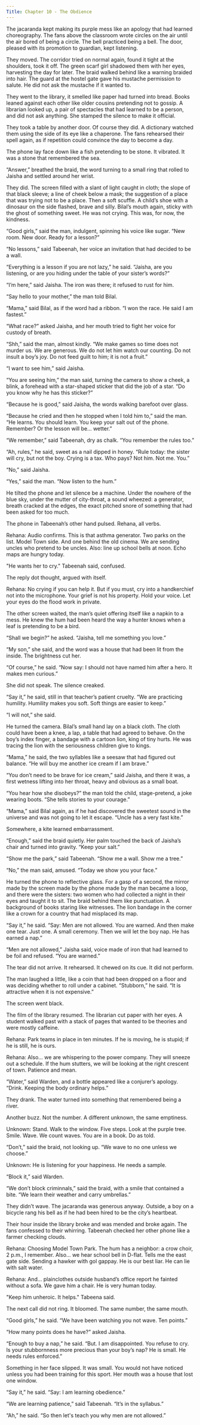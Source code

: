 ```yaml
---
Title: Chapter 10 - The Obdience
---
```


The jacaranda kept making its purple mess like an apology that had learned choreography. The fans above the classroom wrote circles on the air until the air bored of being a circle. The bell practiced being a bell. The door, pleased with its promotion to guardian, kept listening.

They moved. The corridor tried on normal again, found it tight at the shoulders, took it off. The green scarf girl shadowed them with her eyes, harvesting the day for later. The braid walked behind like a warning braided into hair. The guard at the hostel gate gave his mustache permission to salute. He did not ask the mustache if it wanted to.

They went to the library, it smelled like paper had turned into bread. Books leaned against each other like older cousins pretending not to gossip. A librarian looked up, a pair of spectacles that had learned to be a person, and did not ask anything. She stamped the silence to make it official.

They took a table by another door. Of course they did. A dictionary watched them using the side of its eye like a chaperone. The fans rehearsed their spell again, as if repetition could convince the day to become a day.

The phone lay face down like a fish pretending to be stone. It vibrated. It was a stone that remembered the sea.

“Answer,” breathed the braid, the word turning to a small ring that rolled to Jaisha and settled around her wrist.

They did. The screen filled with a slant of light caught in cloth; the slope of that black sleeve; a line of cheek below a mask; the suggestion of a place that was trying not to be a place. Then a soft scuffle. A child’s shoe with a dinosaur on the side flashed, brave and silly. Bilal’s mouth again, sticky with the ghost of something sweet. He was not crying. This was, for now, the kindness.

“Good girls,” said the man, indulgent, spinning his voice like sugar. “New room. New door. Ready for a lesson?”

“No lessons,” said Tabeenah, her voice an invitation that had decided to be a wall.

“Everything is a lesson if you are not lazy,” he said. “Jaisha, are you listening, or are you hiding under the table of your sister’s words?”

“I’m here,” said Jaisha. The iron was there; it refused to rust for him.

“Say hello to your mother,” the man told Bilal.

“Mama,” said Bilal, as if the word had a ribbon. “I won the race. He said I am fastest.”

“What race?” asked Jaisha, and her mouth tried to fight her voice for custody of breath.

“Shh,” said the man, almost kindly. “We make games so time does not murder us. We are generous. We do not let him watch our counting. Do not insult a boy’s joy. Do not feed guilt to him; it is not a fruit.”

“I want to see him,” said Jaisha.

“You are seeing him,” the man said, turning the camera to show a cheek, a blink, a forehead with a star-shaped sticker that did the job of a star. “Do you know why he has this sticker?”

“Because he is good,” said Jaisha, the words walking barefoot over glass.

“Because he cried and then he stopped when I told him to,” said the man. “He learns. You should learn. You keep your salt out of the phone. Remember? Or the lesson will be... wetter.”

“We remember,” said Tabeenah, dry as chalk. “You remember the rules too.”

“Ah, rules,” he said, sweet as a nail dipped in honey. “Rule today: the sister will cry, but not the boy. Crying is a tax. Who pays? Not him. Not me. You.”

“No,” said Jaisha.

“Yes,” said the man. “Now listen to the hum.”

He tilted the phone and let silence be a machine. Under the nowhere of the blue sky, under the mutter of city-throat, a sound wheezed: a generator, breath cracked at the edges, the exact pitched snore of something that had been asked for too much.

The phone in Tabeenah’s other hand pulsed. Rehana, all verbs.

Rehana: Audio confirms. This is that asthma generator. Two parks on the list. Model Town side. And one behind the old cinema. We are sending uncles who pretend to be uncles. Also: line up school bells at noon. Echo maps are hungry today.

"He wants her to cry." Tabeenah said, confused.

The reply dot thought, argued with itself.

Rehana: No crying if you can help it. But if you must, cry into a handkerchief not into the microphone. Your grief is not his property. Hold your voice. Let your eyes do the flood work in private.

The other screen waited, the man’s quiet offering itself like a napkin to a mess. He knew the hum had been heard the way a hunter knows when a leaf is pretending to be a bird.

“Shall we begin?” he asked. “Jaisha, tell me something you love.”

“My son,” she said, and the word was a house that had been lit from the inside. The brightness cut her.

“Of course,” he said. “Now say: I should not have named him after a hero. It makes men curious.”

She did not speak. The silence creaked.

“Say it,” he said, still in that teacher’s patient cruelty. “We are practicing humility. Humility makes you soft. Soft things are easier to keep.”

“I will not,” she said.

He turned the camera. Bilal’s small hand lay on a black cloth. The cloth could have been a knee, a lap, a table that had agreed to behave. On the boy’s index finger, a bandage with a cartoon lion, king of tiny hurts. He was tracing the lion with the seriousness children give to kings.

“Mama,” he said, the two syllables like a seesaw that had figured out balance. “He will buy me another ice cream if I am brave.”

“You don’t need to be brave for ice cream,” said Jaisha, and there it was, a first wetness lifting into her throat, heavy and obvious as a small boat.

“You hear how she disobeys?” the man told the child, stage-pretend, a joke wearing boots. “She tells stories to your courage.”

“Mama,” said Bilal again, as if he had discovered the sweetest sound in the universe and was not going to let it escape. “Uncle has a very fast kite.”

Somewhere, a kite learned embarrassment.

“Enough,” said the braid quietly. Her palm touched the back of Jaisha’s chair and turned into gravity. “Keep your salt.”

“Show me the park,” said Tabeenah. “Show me a wall. Show me a tree.”

“No,” the man said, amused. “Today we show you your face.”

He turned the phone to reflective glass. For a gasp of a second, the mirror made by the screen made by the phone made by the man became a loop, and there were the sisters: two women who had collected a night in their eyes and taught it to sit. The braid behind them like punctuation. A background of books staring like witnesses. The lion bandage in the corner like a crown for a country that had misplaced its map.

“Say it,” he said. “Say: Men are not allowed. You are warned. And then make one tear. Just one. A small ceremony. Then we will let the boy nap. He has earned a nap.”

“Men are not allowed,” Jaisha said, voice made of iron that had learned to be foil and refused. “You are warned.”

The tear did not arrive. It rehearsed. It chewed on its cue. It did not perform.

The man laughed a little, like a coin that had been dropped on a floor and was deciding whether to roll under a cabinet. “Stubborn,” he said. “It is attractive when it is not expensive.”

The screen went black.

The film of the library resumed. The librarian cut paper with her eyes. A student walked past with a stack of pages that wanted to be theories and were mostly caffeine.

Rehana: Park teams in place in ten minutes. If he is moving, he is stupid; if he is still, he is ours.

Rehana: Also... we are whispering to the power company. They will sneeze out a schedule. If the hum stutters, we will be looking at the right crescent of town. Patience and mean.

“Water,” said Warden, and a bottle appeared like a conjurer’s apology. “Drink. Keeping the body ordinary helps.”

They drank. The water turned into something that remembered being a river.

Another buzz. Not the number. A different unknown, the same emptiness.

Unknown: Stand. Walk to the window. Five steps. Look at the purple tree. Smile. Wave. We count waves. You are in a book. Do as told.

“Don’t,” said the braid, not looking up. “We wave to no one unless we choose.”

Unknown: He is listening for your happiness. He needs a sample.

“Block it,” said Warden.

“We don’t block criminnals,” said the braid, with a smile that contained a bite. “We learn their weather and carry umbrellas.”

They didn’t wave. The jacaranda was generous anyway. Outside, a boy on a bicycle rang his bell as if he had been hired to be the city’s heartbeat.

Their hour inside the library broke and was mended and broke again. The fans confessed to their whirring. Tabeenah checked her other phone like a farmer checking clouds.

Rehana: Choosing Model Town Park. The hum has a neighbor: a crow choir, 2 p.m., I remember. Also... we hear school bell in D-flat. Tells me the east gate side. Sending a hawker with gol gappay. He is our best liar. He can lie with salt water.

Rehana: And... plainclothes outside husband’s office report he fainted without a sofa. We gave him a chair. He is very human today.

"Keep him unheroic. It helps." Tabeena said.

The next call did not ring. It bloomed. The same number, the same mouth.

“Good girls,” he said. “We have been watching you not wave. Ten points.”

“How many points does he have?” asked Jaisha.

“Enough to buy a nap,” he said. “But. I am disappointed. You refuse to cry. Is your stubbornness more precious than your boy’s nap? He is small. He needs rules enforced.”

Something in her face slipped. It was small. You would not have noticed unless you had been training for this sport. Her mouth was a house that lost one window.

“Say it,” he said. “Say: I am learning obedience.”

“We are learning patience,” said Tabeenah. “It’s in the syllabus.”

“Ah,” he said. “So then let's teach you why men are not allowed.”